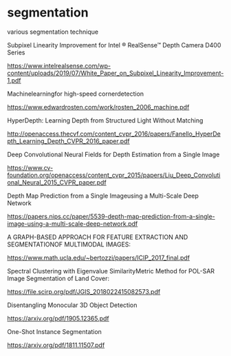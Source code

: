 # segmentation
various segmentation technique

Subpixel Linearity Improvement for Intel  ®  RealSense™  Depth Camera D400 Series

https://www.intelrealsense.com/wp-content/uploads/2019/07/White_Paper_on_Subpixel_Linearity_Improvement-1.pdf


Machinelearningfor high-speed cornerdetection

https://www.edwardrosten.com/work/rosten_2006_machine.pdf


HyperDepth: Learning Depth from Structured Light Without Matching

http://openaccess.thecvf.com/content_cvpr_2016/papers/Fanello_HyperDepth_Learning_Depth_CVPR_2016_paper.pdf


Deep Convolutional Neural Fields for Depth Estimation from a Single Image

https://www.cv-foundation.org/openaccess/content_cvpr_2015/papers/Liu_Deep_Convolutional_Neural_2015_CVPR_paper.pdf


Depth Map Prediction from a Single Imageusing a Multi-Scale Deep Network

https://papers.nips.cc/paper/5539-depth-map-prediction-from-a-single-image-using-a-multi-scale-deep-network.pdf


A GRAPH-BASED APPROACH FOR FEATURE EXTRACTION AND SEGMENTATIONOF MULTIMODAL IMAGES: 

https://www.math.ucla.edu/~bertozzi/papers/ICIP_2017_final.pdf


Spectral Clustering with Eigenvalue SimilarityMetric Method for POL-SAR Image Segmentation of Land Cover:

https://file.scirp.org/pdf/JGIS_2018022415082573.pdf


Disentangling Monocular 3D Object Detection

https://arxiv.org/pdf/1905.12365.pdf


One-Shot Instance Segmentation

https://arxiv.org/pdf/1811.11507.pdf
